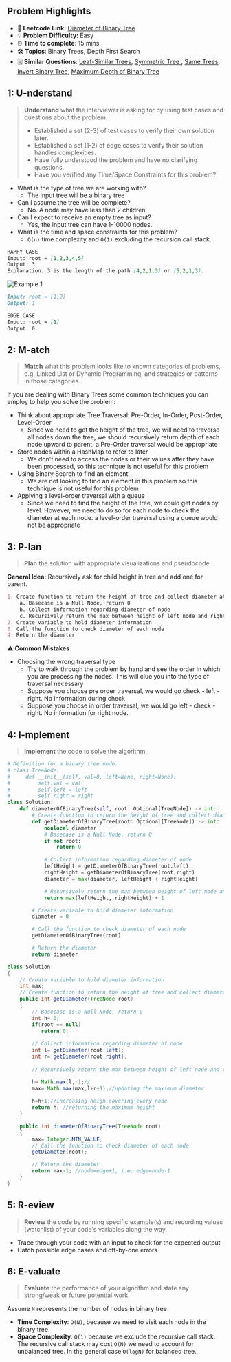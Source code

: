 ## Problem Highlights

* 🔗 **Leetcode Link:** [Diameter of Binary Tree](https://leetcode.com/problems/diameter-of-binary-tree/)
* 💡 **Problem Difficulty:** Easy
* ⏰ **Time to complete**: 15 mins
* 🛠️ **Topics**: Binary Trees, Depth First Search
* 🗒️ **Similar Questions**: [Leaf-Similar Trees](https://leetcode.com/problems/leaf-similar-trees/), [Symmetric Tree
](https://leetcode.com/problems/symmetric-tree/), [Same Trees](https://leetcode.com/problems/minimum-depth-of-binary-tree/), [Invert Binary Tree](https://leetcode.com/problems/invert-binary-tree/), [Maximum Depth of Binary Tree](https://leetcode.com/problems/maximum-depth-of-binary-tree/)
## 1: U-nderstand
 
> **Understand** what the interviewer is asking for by using test cases and questions about the problem.
> 
> - Established a set (2-3) of test cases to verify their own solution later.
> - Established a set (1-2) of edge cases to verify their solution handles complexities.
> - Have fully understood the problem and have no clarifying questions.
> - Have you verified any Time/Space Constraints for this problem?

- What is the type of tree we are working with?
  - The input tree will be a binary tree
- Can I assume the tree will be complete?
  - No. A node may have less than 2 children
- Can I expect to receive an empty tree as input?
  - Yes, the input tree can have 1-10000 nodes.
- What is the time and space constraints for this problem?
    - `O(n)` time complexity and `O(1)` excluding the recursion call stack.
   
```markdown
HAPPY CASE
Input: root = [1,2,3,4,5]
Output: 3
Explanation: 3 is the length of the path [4,2,1,3] or [5,2,1,3].
```

![Example 1](https://assets.leetcode.com/uploads/2021/03/06/diamtree.jpg)

```markdown
Input: root = [1,2]
Output: 1

EDGE CASE
Input: root = [1]
Output: 0
```   
    
## 2: M-atch

> **Match** what this problem looks like to known categories of problems, e.g. Linked List or Dynamic Programming, and strategies or patterns in those categories.

If you are dealing with Binary Trees some common techniques you can employ to help you solve the problem:

- Think about appropriate Tree Traversal: Pre-Order, In-Order, Post-Order, Level-Order
    - Since we need to get the height of the tree, we will need to traverse all nodes down the tree, we should recursively return depth of each node upward to parent. a Pre-Order traversal would be appropriate
- Store nodes within a HashMap to refer to later
    - We don't need to access the nodes or their values after they have been processed, so this technique is not useful for this problem
- Using Binary Search to find an element
    - We are not looking to find an element in this problem so this technique is not useful for this problem
- Applying a level-order traversal with a queue
    - Since we need to find the height of the tree, we could get nodes by level. However, we need to do so for each node to check the diameter at each node. a level-order traversal using a queue would not be appropriate

## 3: P-lan

> **Plan** the solution with appropriate visualizations and pseudocode.

**General Idea:** Recursively ask for child height in tree and add one for parent.

```markdown
1. Create function to return the height of tree and collect diameter at each node
    a. Basecase is a Null Node, return 0
    b. Collect information regarding diameter of node
    c. Recursively return the max between height of left node and right node and add one for current node.
2. Create variable to hold diameter information
3. Call the function to check diameter of each node
4. Return the diameter
```

**⚠️ Common Mistakes**
- Choosing the wrong traversal type
    - Try to walk through the problem by hand and see the order in which you are processing the nodes. This will clue you into the type of traversal necessary
    - Suppose you choose pre order traversal, we would go  check - left - right. No information during check
    - Suppose you choose in order traversal, we would go left - check - right. No information for right node.

## 4: I-mplement

> **Implement** the code to solve the algorithm.

```python
# Definition for a binary tree node.
# class TreeNode:
#     def __init__(self, val=0, left=None, right=None):
#         self.val = val
#         self.left = left
#         self.right = right
class Solution:
    def diameterOfBinaryTree(self, root: Optional[TreeNode]) -> int:
        # Create function to return the height of tree and collect diameter at each node
        def getDiameterOfBinaryTree(root: Optional[TreeNode]) -> int:
            nonlocal diameter
            # Basecase is a Null Node, return 0
            if not root:
                return 0

            # Collect information regarding diameter of node
            leftHeight = getDiameterOfBinaryTree(root.left)
            rightHeight = getDiameterOfBinaryTree(root.right)
            diameter = max(diameter, leftHeight + rightHeight)

            # Recursively return the max between height of left node and right node and add one for current node
            return max(leftHeight, rightHeight) + 1

        # Create variable to hold diameter information
        diameter = 0

        # Call the function to check diameter of each node
        getDiameterOfBinaryTree(root)

        # Return the diameter
        return diameter
```
```java
class Solution 
{
    // Create variable to hold diameter information
    int max;
    // Create function to return the height of tree and collect diameter at each node
    public int getDiameter(TreeNode root)
    {
        // Basecase is a Null Node, return 0
        int h= 0; 
        if(root == null)
           return 0;
        
        // Collect information regarding diameter of node
        int l= getDiameter(root.left);
        int r= getDiameter(root.right);
        
        // Recursively return the max between height of left node and right node and add one for current node

        h= Math.max(l,r);//
        max= Math.max(max,l+r+1);//updating the maximum diameter 
        
        h=h+1;//increasing heigh covering every node 
        return h; //returning the maximum height 
    }

    public int diameterOfBinaryTree(TreeNode root) 
    {
        max= Integer.MIN_VALUE;
        // Call the function to check diameter of each node
        getDiameter(root);

        // Return the diameter
        return max-1; //node=edge+1, i.e; edge=node-1
    }
}
```
    
## 5: R-eview

> **Review** the code by running specific example(s) and recording values (watchlist) of your code's variables along the way.

- Trace through your code with an input to check for the expected output
- Catch possible edge cases and off-by-one errors

## 6: E-valuate

> **Evaluate** the performance of your algorithm and state any strong/weak or future potential work.

Assume `N` represents the number of nodes in binary tree 
    
* **Time Complexity**: `O(N)`, because we need to visit each node in the binary tree
* **Space Complexity**: `O(1)` because we exclude the recursive call stack. The recursive call stack may cost `O(N)` we need to account for unbalanced tree. In the general case `O(logN)` for balanced tree.